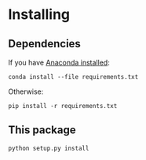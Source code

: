 Installing
==========

Dependencies
------------

If you have [Anaconda installed](http://docs.continuum.io/anaconda/install.html):

    conda install --file requirements.txt

Otherwise:

    pip install -r requirements.txt

This package
------------

    python setup.py install

